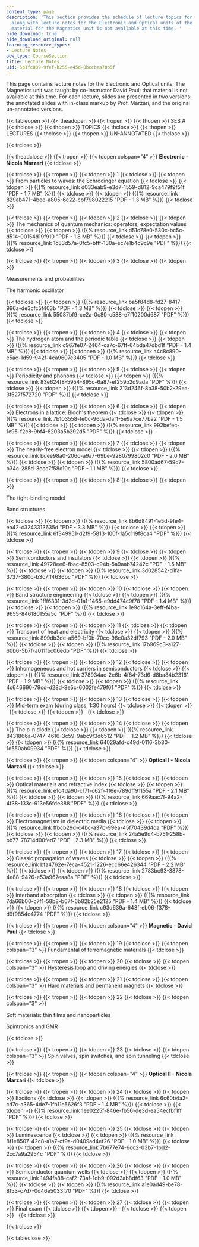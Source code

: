 ```yaml
---
content_type: page
description: 'This section provides the schedule of lecture topics for the course
  along with lecture notes for the Electronic and Optical units of the course. The
  material for the Magnetics unit is not available at this time. '
hide_download: true
hide_download_original: null
learning_resource_types:
- Lecture Notes
ocw_type: CourseSection
title: Lecture Notes
uid: 5b1fc039-9fef-b255-e45d-0bccbea70b5f
---
```


This page contains lecture notes for the Electronic and Optical units. The Magnetics unit was taught by co-instructor David Paul; that material is not available at this time. For each lecture, slides are presented in two versions: the annotated slides with in-class markup by Prof. Marzari, and the original un-annotated versions.

{{< tableopen >}}
{{< theadopen >}}
{{< tropen >}}
{{< thopen >}}
SES #
{{< thclose >}}
{{< thopen >}}
TOPICS
{{< thclose >}}
{{< thopen >}}
LECTURES
{{< thclose >}}
{{< thopen >}}
UN-ANNOTATED
{{< thclose >}}

{{< trclose >}}

{{< theadclose >}}
{{< tropen >}}
{{< tdopen colspan="4" >}}
**Electronic - Nicola Marzari**
{{< tdclose >}}

{{< trclose >}}
{{< tropen >}}
{{< tdopen >}}
1
{{< tdclose >}}
{{< tdopen >}}
From particles to waves: the Schrödinger equation
{{< tdclose >}}
{{< tdopen >}}
({{% resource_link d033eab9-e3d7-1559-d812-9ca479f9f51f "PDF - 1.7 MB" %}})
{{< tdclose >}}
{{< tdopen >}}
({{% resource_link 829ab471-4bee-a805-6e22-cbf798022215 "PDF - 1.3 MB" %}})
{{< tdclose >}}

{{< trclose >}}
{{< tropen >}}
{{< tdopen >}}
2
{{< tdclose >}}
{{< tdopen >}}
The mechanics of quantum mechanics: operators, expectation values
{{< tdclose >}}
{{< tdopen >}}
({{% resource_link d51c78e0-530c-bc5c-d514-00154d19f910 "PDF - 1.8 MB" %}})
{{< tdclose >}}
{{< tdopen >}}
({{% resource_link 1c83d57a-0fc5-bfff-130a-ec7e1b4c9c9e "PDF" %}})
{{< tdclose >}}

{{< trclose >}}
{{< tropen >}}
{{< tdopen >}}
3
{{< tdclose >}}
{{< tdopen >}}


Measurements and probabilities

The harmonic oscillator


{{< tdclose >}}
{{< tdopen >}}
({{% resource_link ba5f84d8-fd27-8417-996a-de3cfc5f403b "PDF - 1.3 MB" %}})
{{< tdclose >}}
{{< tdopen >}}
({{% resource_link 55087bf9-ce2a-0c80-c588-e7f10200d687 "PDF" %}})
{{< tdclose >}}

{{< trclose >}}
{{< tropen >}}
{{< tdopen >}}
4
{{< tdclose >}}
{{< tdopen >}}
The hydrogen atom and the periodic table
{{< tdclose >}}
{{< tdopen >}}
({{% resource_link c967fe07-2464-ca7c-67ff-64bda47dbd1f "PDF - 1.4 MB" %}})
{{< tdclose >}}
{{< tdopen >}}
({{% resource_link a4c8c890-e5ac-1d59-942f-4ca9607e3405 "PDF - 1.0 MB" %}})
{{< tdclose >}}

{{< trclose >}}
{{< tropen >}}
{{< tdopen >}}
5
{{< tdclose >}}
{{< tdopen >}}
Periodicity and phonons
{{< tdclose >}}
{{< tdopen >}}
({{% resource_link 83e624f8-5954-895c-6a87-ef259b2d9ada "PDF" %}})
{{< tdclose >}}
{{< tdopen >}}
({{% resource_link 213d246f-8b38-50b2-29ea-3f527f572720 "PDF" %}})
{{< tdclose >}}

{{< trclose >}}
{{< tropen >}}
{{< tdopen >}}
6
{{< tdclose >}}
{{< tdopen >}}
Electrons in a lattice: Bloch's theorem
{{< tdclose >}}
{{< tdopen >}}
({{% resource_link 7b103558-fe0c-96da-daf1-5e9a7ce77ba2 "PDF - 1.5 MB" %}})
{{< tdclose >}}
{{< tdopen >}}
({{% resource_link 992befec-1e95-f2c8-9bf4-8203a5b292d5 "PDF" %}})
{{< tdclose >}}

{{< trclose >}}
{{< tropen >}}
{{< tdopen >}}
7
{{< tdclose >}}
{{< tdopen >}}
The nearly-free electron model
{{< tdclose >}}
{{< tdopen >}}
({{% resource_link bdee98a0-206c-a9a7-69be-9280799802c0 "PDF - 2.0 MB" %}})
{{< tdclose >}}
{{< tdopen >}}
({{% resource_link 5800ad67-59c7-b34c-285d-3ccc7f58c10c "PDF - 1.1 MB" %}})
{{< tdclose >}}

{{< trclose >}}
{{< tropen >}}
{{< tdopen >}}
8
{{< tdclose >}}
{{< tdopen >}}


The tight-binding model

Band structures


{{< tdclose >}}
{{< tdopen >}}
({{% resource_link 8b6d8491-1e5d-9fe4-ea42-c3243313635d "PDF - 3.3 MB" %}})
{{< tdclose >}}
{{< tdopen >}}
({{% resource_link 6f349951-d2f9-5813-100f-1a5c119f8ca4 "PDF" %}})
{{< tdclose >}}

{{< trclose >}}
{{< tropen >}}
{{< tdopen >}}
9
{{< tdclose >}}
{{< tdopen >}}
Semiconductors and insulators
{{< tdclose >}}
{{< tdopen >}}
({{% resource_link 49728ee6-fbac-8503-c94b-5a9aab74242c "PDF - 1.5 MB" %}})
{{< tdclose >}}
{{< tdopen >}}
({{% resource_link 3d028542-d1fa-3737-380c-b3c7ff4636bc "PDF" %}})
{{< tdclose >}}

{{< trclose >}}
{{< tropen >}}
{{< tdopen >}}
10
{{< tdclose >}}
{{< tdopen >}}
Band structure engineering
{{< tdclose >}}
{{< tdopen >}}
({{% resource_link 1fff6331-3d2d-01a1-1465-e9dd474c9f78 "PDF - 1.4 MB" %}})
{{< tdclose >}}
{{< tdopen >}}
({{% resource_link 1e9c164a-3eff-f4ba-9655-846180155a5c "PDF" %}})
{{< tdclose >}}

{{< trclose >}}
{{< tropen >}}
{{< tdopen >}}
11
{{< tdclose >}}
{{< tdopen >}}
Transport of heat and electricity
{{< tdclose >}}
{{< tdopen >}}
({{% resource_link 899db3de-a569-bf0b-70cc-96c0a32df793 "PDF - 2.0 MB" %}})
{{< tdclose >}}
{{< tdopen >}}
({{% resource_link 17b969c3-a127-60b6-5b7f-a011fbc06edb "PDF" %}})
{{< tdclose >}}

{{< trclose >}}
{{< tropen >}}
{{< tdopen >}}
12
{{< tdclose >}}
{{< tdopen >}}
Inhomogeneous and hot carriers in semiconductors
{{< tdclose >}}
{{< tdopen >}}
({{% resource_link 378934ae-2e6b-4f84-73d6-d8ba84b23161 "PDF - 1.9 MB" %}})
{{< tdclose >}}
{{< tdopen >}}
({{% resource_link 4c646690-79cd-d28d-8e5c-6002fe479f01 "PDF" %}})
{{< tdclose >}}

{{< trclose >}}
{{< tropen >}}
{{< tdopen >}}
13
{{< tdclose >}}
{{< tdopen >}}
Mid-term exam (during class, 1:30 hours)
{{< tdclose >}}
{{< tdopen >}}
 
{{< tdclose >}}
{{< tdopen >}}
 
{{< tdclose >}}

{{< trclose >}}
{{< tropen >}}
{{< tdopen >}}
14
{{< tdclose >}}
{{< tdopen >}}
The p-n diode
{{< tdclose >}}
{{< tdopen >}}
({{% resource_link 8431866a-0747-4616-3c59-9abc9f3d6512 "PDF - 1.2 MB" %}})
{{< tdclose >}}
{{< tdopen >}}
({{% resource_link 64029afd-c49d-0116-3b30-1d550ab09934 "PDF" %}})
{{< tdclose >}}

{{< trclose >}}
{{< tropen >}}
{{< tdopen colspan="4" >}}
**Optical I - Nicola Marzari**
{{< tdclose >}}

{{< trclose >}}
{{< tropen >}}
{{< tdopen >}}
15
{{< tdclose >}}
{{< tdopen >}}
Optical materials and refractive index
{{< tdclose >}}
{{< tdopen >}}
({{% resource_link e1c4da90-c17f-c62f-4f6e-789dff91155a "PDF - 2.1 MB" %}})
{{< tdclose >}}
{{< tdopen >}}
({{% resource_link 669aac7f-94a2-4f38-133c-913e56fde388 "PDF" %}})
{{< tdclose >}}

{{< trclose >}}
{{< tropen >}}
{{< tdopen >}}
16
{{< tdclose >}}
{{< tdopen >}}
Electromagnetism in dielectric media
{{< tdclose >}}
{{< tdopen >}}
({{% resource_link ffbcb29d-c4bc-a37b-99ea-45f70439d4da "PDF" %}})
{{< tdclose >}}
{{< tdopen >}}
({{% resource_link 24a5e9d4-b751-258b-bb77-78714d00fed7 "PDF - 2.3 MB" %}})
{{< tdclose >}}

{{< trclose >}}
{{< tropen >}}
{{< tdopen >}}
17
{{< tdclose >}}
{{< tdopen >}}
Classic propagation of waves
{{< tdclose >}}
{{< tdopen >}}
({{% resource_link bfa4762e-7eca-4521-1226-ecc66e426344 "PDF - 2.2 MB" %}})
{{< tdclose >}}
{{< tdopen >}}
({{% resource_link 2783bc93-3878-4e88-9426-e53a967eaa8a "PDF" %}})
{{< tdclose >}}

{{< trclose >}}
{{< tropen >}}
{{< tdopen >}}
18
{{< tdclose >}}
{{< tdopen >}}
Interband absorption
{{< tdclose >}}
{{< tdopen >}}
({{% resource_link 7da66b00-c7f1-58b8-b67f-6b82b25e2125 "PDF - 1.4 MB" %}})
{{< tdclose >}}
{{< tdopen >}}
({{% resource_link c93d639a-643f-eb06-f378-d9f9854c4774 "PDF" %}})
{{< tdclose >}}

{{< trclose >}}
{{< tropen >}}
{{< tdopen colspan="4" >}}
**Magnetic - David Paul**
{{< tdclose >}}

{{< trclose >}}
{{< tropen >}}
{{< tdopen >}}
19
{{< tdclose >}}
{{< tdopen colspan="3" >}}
Fundamental of ferromagnetic materials
{{< tdclose >}}

{{< trclose >}}
{{< tropen >}}
{{< tdopen >}}
20
{{< tdclose >}}
{{< tdopen colspan="3" >}}
Hysteresis loop and driving energies
{{< tdclose >}}

{{< trclose >}}
{{< tropen >}}
{{< tdopen >}}
21
{{< tdclose >}}
{{< tdopen colspan="3" >}}
Hard materials and permanent magnets
{{< tdclose >}}

{{< trclose >}}
{{< tropen >}}
{{< tdopen >}}
22
{{< tdclose >}}
{{< tdopen colspan="3" >}}


Soft materials: thin films and nanoparticles

Spintronics and GMR


{{< tdclose >}}

{{< trclose >}}
{{< tropen >}}
{{< tdopen >}}
23
{{< tdclose >}}
{{< tdopen colspan="3" >}}
Spin valves, spin switches, and spin tunneling
{{< tdclose >}}

{{< trclose >}}
{{< tropen >}}
{{< tdopen colspan="4" >}}
**Optical II - Nicola Marzari**
{{< tdclose >}}

{{< trclose >}}
{{< tropen >}}
{{< tdopen >}}
24
{{< tdclose >}}
{{< tdopen >}}
Excitons
{{< tdclose >}}
{{< tdopen >}}
({{% resource_link 6c60b4a2-cd7c-a365-4de7-1fb11e5626f3 "PDF - 1.4 MB" %}})
{{< tdclose >}}
{{< tdopen >}}
({{% resource_link 1ee0225f-846e-fb56-de3d-ea54ecfbf1ff "PDF" %}})
{{< tdclose >}}

{{< trclose >}}
{{< tropen >}}
{{< tdopen >}}
25
{{< tdclose >}}
{{< tdopen >}}
Luminescence
{{< tdclose >}}
{{< tdopen >}}
({{% resource_link 8f1e8507-42c8-a1a7-cf9a-d0409ad4ef26 "PDF - 1.0 MB" %}})
{{< tdclose >}}
{{< tdopen >}}
({{% resource_link 7b677e74-6cc2-03b7-1bd2-2cc7a9a2954c "PDF" %}})
{{< tdclose >}}

{{< trclose >}}
{{< tropen >}}
{{< tdopen >}}
26
{{< tdclose >}}
{{< tdopen >}}
Semiconductor quantum wells
{{< tdclose >}}
{{< tdopen >}}
({{% resource_link 1494fa88-caf2-73af-1db9-092d3ab8df63 "PDF - 1.0 MB" %}})
{{< tdclose >}}
{{< tdopen >}}
({{% resource_link a1e0ad49-be78-8f53-c7d7-0d46e5033f70 "PDF" %}})
{{< tdclose >}}

{{< trclose >}}
{{< tropen >}}
{{< tdopen >}}
27
{{< tdclose >}}
{{< tdopen >}}
Final exam
{{< tdclose >}}
{{< tdopen >}}
 
{{< tdclose >}}
{{< tdopen >}}
 
{{< tdclose >}}

{{< trclose >}}

{{< tableclose >}}